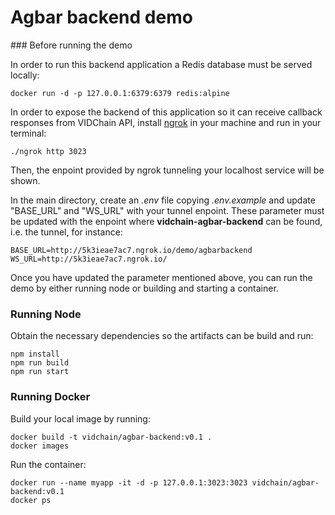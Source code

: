 # Agbar backend demo

### Before running the demo

In order to run this backend application a Redis database must be served locally:
```
docker run -d -p 127.0.0.1:6379:6379 redis:alpine 
```

In order to expose the backend of this application so it can receive callback responses from VIDChain API, install [ngrok](https://ngrok.com/) in your machine and run in your terminal:

```
./ngrok http 3023
```

Then, the enpoint provided by ngrok tunneling your localhost service will be shown.

In the main directory, create an _.env_ file copying _.env.example_ and update "BASE_URL" and "WS_URL" with your tunnel enpoint. These parameter must be updated with the enpoint where **vidchain-agbar-backend** can be found, i.e. the tunnel, for instance:

```
BASE_URL=http://5k3ieae7ac7.ngrok.io/demo/agbarbackend
WS_URL=http://5k3ieae7ac7.ngrok.io/
```

Once you have updated the parameter mentioned above, you can run the demo by either running node or building and starting a container.

### Running Node

Obtain the necessary dependencies so the artifacts can be build and run:

```
npm install
npm run build
npm run start
```

### Running Docker

Build your local image by running:

```
docker build -t vidchain/agbar-backend:v0.1 .
docker images
```

Run the container:

```
docker run --name myapp -it -d -p 127.0.0.1:3023:3023 vidchain/agbar-backend:v0.1
docker ps
```
